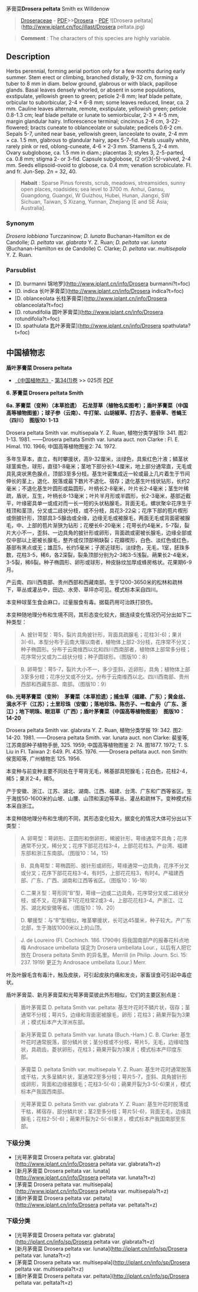 茅膏菜**Drosera peltata** Smith ex Willdenow

> [Droseraceae](http://www.iplant.cn/info/Droseraceae?t=foc) - [PDF](http://www.iplant.cn/foc/pdf/Droseraceae.pdf)>>[Drosera](http://www.iplant.cn/info/Drosera?t=foc) - [PDF](http://www.iplant.cn/foc/pdf/Drosera.pdf)
![Drosera peltata](http://www.iplant.cn/foc/illast/Drosera peltata.jpg)

> **Comment** : 
> The characters of this species are highly variable.

## Description

Herbs perennial, forming aerial portion only for a few months during early summer. Stem erect or climbing, branched distally, 9-32 cm, forming a tuber to 8 mm in diam. below ground, glabrous or with black, papillose glands. Basal leaves densely whorled, or absent in some populations, exstipulate, yellowish green to green; petiole 2-8 mm; leaf blade peltate, orbicular to suborbicular, 2-4 × 6-8 mm; some leaves reduced, linear, ca. 2 mm. Cauline leaves alternate, remote, exstipulate, yellowish green; petiole 0.8-1.3 cm; leaf blade peltate or lunate to semiorbicular, 2-3 × 4-5 mm, margin glandular hairy. Inflorescence terminal; cincinnus 2-6 cm, 3-22-flowered; bracts cuneate to oblanceolate or subulate; pedicels 0.6-2 cm. Sepals 5-7, united near base, yellowish green, lanceolate to ovate, 2-4 mm × ca. 1.5 mm, glabrous to glandular hairy, apex 5-7-fid. Petals usually white, rarely pink or red, oblong-cuneate, 4-6 × 2-3 mm. Stamens 5, 2-4 mm. Ovary subglobose, ca. 1.5 mm in diam.; placentas 3; styles 3, 2-5-parted, ca. 0.8 mm; stigma 2- or 3-fid. Capsule subglobose, (2 or)3(-5)-valved, 2-4 mm. Seeds ellipsoid-ovoid to globose, ca. 0.4 mm; venation scrobiculate. Fl. and fr. Jun-Sep. 2n = 32, 40.

> **Habait** : 
> Sparse Pinus forests, scrub, meadows, streamsides, sunny open places, roadsides; sea level to 3700 m. Anhui, Gansu, Guangdong, Guangxi, W Guizhou, Hubei, Hunan, Jiangxi, SW Sichuan, Taiwan, S Xizang, Yunnan, Zhejiang [E and SE Asia; Australia].

### Synonym
*Drosera lobbiana* Turczaninow; *D. lunata* Buchanan-Hamilton ex de Candolle; *D. peltata* var. *glabrata* Y. Z. Ruan; *D. peltata* var. *lunata* (Buchanan-Hamilton ex de Candolle) C. Clarke; *D. peltata* var. *multisepala* Y. Z. Ruan.

### Parsublist

* [D.  burmanni  锦地罗](http://www.iplant.cn/info/Drosera burmanni?t=foc)
* [D.  indica  长叶茅膏菜](http://www.iplant.cn/info/Drosera indica?t=foc)
* [D.  oblanceolata  长柱茅膏菜](http://www.iplant.cn/info/Drosera oblanceolata?t=foc)
* [D.  rotundifolia  圆叶茅膏菜](http://www.iplant.cn/info/Drosera rotundifolia?t=foc)
* [D.  spathulata  匙叶茅膏菜](http://www.iplant.cn/info/Drosera spathulata?t=foc)

## 中国植物志

**盾叶茅膏菜 Drosera peltata**

* [《中国植物志》](http://www.iplant.cn/frps)- [第34(1)卷](http://www.iplant.cn/frps/vol/34(1)) >> 025页 [PDF](http://www.iplant.cn/frps/pdf/34(1)/025.PDF)

**6. 茅膏菜 Drosera peltata Smith**

**6a. 茅膏菜（变种）（本草拾遗）　石龙芽草（植物名实图考）；盾叶茅膏菜（中国高等植物图鉴）；球子参（云南）、牛打架、山胡椒草、打古子、筋骨草、苍蝇王（四川）　图版10: 1-13**

Drosera peltata Smith var. multisepala Y. Z. Ruan, 植物分类学报19: 341. 图2: 1-13. 1981. ——Drosera peltata Smith var. lunata auct. non Clarke : Fl. E. Himal. 110. 1966; 中国高等植物图鉴2: 74. 1972.

多年生草本，直立，有时攀援状，高9-32厘米，淡绿色，具紫红色汁液；鳞茎状球茎紫色，球形，直径1-8毫米；茎地下部分长1-4厘米，地上部分通常直，无毛或具乳突状黑色腺点，顶部3至多分枝。基生叶密集成近一轮或最上几片着生于节间伸长的茎上，退化、脱落或最下数片不退化、宿存；退化基生叶线状钻形，长约2毫米；不退化基生叶圆形或扁圆形，叶柄长2-8毫米，叶片长2-4毫米；茎生叶稀疏，盾状，互生，叶柄长8-13毫米；叶片半月形或半圆形，长2-3毫米，基部近截平，叶缘密具单一或成对而一长一短的头状粘腺毛，背面无毛。螺状聚伞花序生于枝顶和茎顶，分叉或二歧状分枝，或不分枝，具花3-22朵；花序下部的苞片楔形或倒披针形，顶部具3-5腺齿或全缘，边缘无毛或被腺毛，两面无毛或背面密被腺毛，中、上部的苞片渐狭为钻形；花梗长6-20毫米；花萼长约4毫米，5-7裂，裂片大小不一，歪斜、一边具角的披针形或卵形，背面疏或密被长腺毛，边缘全部或仅中部以上密被长腺毛，整齐或仅顶部稍缺裂；花瓣楔形，白色、淡红色或红色，基部有黑点或无；雄蕊5，长约5毫米；子房近球形，淡绿色，无毛，1室，胚珠多数，花柱3-5，稀6，各2深裂，裂条顶部分别为2-3和3-5浅裂。蒴果长2-4毫米，3-5裂，稀6裂。种子椭圆形、卵形或球形，种皮脉纹加厚成蜂房格状。花果期6-9月。

产云南、四川西南部、贵州西部和西藏南部。生于1200-3650米的松林和疏林下，草丛或灌丛中，田边、水旁、草坪亦可见。模式标本采自四川。

本变种球茎生食会麻口，过量服食有毒。据载药用可治跌打损伤。

本变种随地理分布和生境不同，其形态变化较大，据连续变化情况仍可分出如下二种类型：

> A. 披针萼型：萼5，裂片具角披针形，背面具疏腺毛；花柱3(-6)；果爿3(-6)。本型分布于云南大理以南者，植物体上部2-3分枝，花序常不分叉；种子椭圆形。分布于云南维西以北和四川西南部者，植物体上部常多分枝；花序常分又或为二歧状分枝；种子圆球形。（图版10：8）

> B. 卵萼型：萼5-7，裂片大小不一，多少歪斜，近卵形，具角；植物体上部3至多分枝；花序分叉或不分叉。分布于云南维西以北、四川西南部、贵州西部和西藏东部、南部。（图版10：9）

**6b. 光萼茅膏菜（变种）　茅膏菜（本草拾遗）；捕虫草（福建、广东）；黄金丝、滴水不干（江苏）；土里珍珠（安徽）；落地珍珠、陈伤子、一粒金丹（广东、浙江）；地下明珠、眼泪草（广西）；盾叶茅膏菜（中国高等植物图鉴）　图版10：14-20**

Drosera peltata Smith var. glabrata Y. Z. Ruan, 植物分类学报 19: 342. 图2: 14-20. 1981. ——Drosera peltata Smith. var. lunata auct. non Clarke: 裴鉴等, 江苏南部种子植物手册, 325. 1959; 中国高等植物图鉴 2: 74. 图1877. 1972; T. S. Liu in Fl. Taiwan 2: 649. Pl. 435. 1976. ——Drosera peltata auct. non Smith: 侯宽昭等, 广州植物志 125. 1956.

本变种与前变种主要不同处在于萼背无毛，稀基部具短腺毛；花白色，花柱2-4，稀5；果爿2-4，稀5。

产于安徽、浙江、江苏、湖北、湖南、江西、福建、台湾、广东和广西等省区。生于海拔50-1600米的山坡、山腰、山顶和溪边等草丛、灌丛和疏林下。变种模式标本采自浙江。

本变种随地理分布和生境的不同，其形态变化较大，据变化的情况大体可分出以下类型：

> A. 卵萼型：萼卵形、正圆形和倒卵形，稀披针形，萼缘通常不具角；花序通常不分叉，稀分叉；花序下部花花柱3-4，上部花花柱3。产台湾、福建东部和浙江东南部。（图版10：14，15)

> B．具角萼型：萼椭圆形、披针形或卵形，萼缘通常一边具角，花序不分叉或分叉；花序下部花花柱3-4，有时5，上部花花柱3，有时4。产福建西部、广东、广西、湖南和江西等省区。（图版10：16-18）

> C.二果爿型：萼形同“B”型，萼缘一边或二边具角，花序常分叉或二歧状分枝，或不叉，花序最下1花花柱常2或3-4，上部花花柱3-4。产浙江、江苏、湖北和安徽等省。（图版10：19、20）

> D. 攀援型：与“B”型相似，唯茎攀援状，长可达45厘米，种子较大。产广东北部，生于海拔1000米以上的山顶。

> J. de Loureiro (Fl. Cochinch. 186. 1790中) 将我国南部产的报春花科点地梅 Androsace umbellata 误定为 Drosera umbellata Lour.，以后有人把它放在 Drosera peltata Smith 的异名里。Merrill (in Philip. Journ. Sci. 15: 237. 1919) 更正为 Androsace umbellata (Lour.) Merr. 

叶及叶腺毛含有毒汁，触及皮肤，可引起皮肤灼痛和发炎，家畜误食可引起中毒症状。

盾叶茅膏菜、新月茅膏菜和光萼茅膏菜彼此外形相似，它们的主要区别点是：

> 盾叶茅膏菜 D. peltata Smith var. peltata: 基生叶花时不鳞片状，宿存；茎通常不分枝；萼片5，边缘和背面密被腺毛，卵形；花柱3；蒴果开裂为3果爿；模式标本产大洋洲东部。

> 新月茅膏菜 D. peltata Smith var. lunata (Buch.-Ham.) C. B. Clarke: 基生叶花时通常脱落，部分鳞片状；茎分枝或不分枝，萼片5，无毛，边缘啮蚀状，具疏齿，菱状卵形，花柱3；蒴果开裂为3果爿；模式标本产印度东部。

> 茅膏菜 D. peltata Smith var. multisepala Y. Z. Ruan: 基生叶花时通常脱落或干枯，大多呈鳞片状，茎通常2至多分枝；萼片5-7，歪斜、具角披针形或卵形，背面和边缘被腺毛；花柱3-5(-6)；蒴果开裂为3-5(-6)果爿，模式标本产我国西南部。

> 光萼茅膏菜 D. peltata Smith var. glabrata Y. Z. Ruan: 基生叶花时脱落或干枯，稀宿存，部分鳞片状；茎2至多分枝；萼片5(-6)，背面无毛，边缘具腺毛；花柱2-5(-6)；蒴果开裂为2-5(-6)果爿，模式标本产我国南部至东部。

### 下级分类
* [光萼茅膏菜  Drosera peltata var. glabrata](http://www.iplant.cn/info/Drosera peltata var. glabrata?t=z)
* [新月茅膏菜  Drosera peltata var. lunata](http://www.iplant.cn/info/Drosera peltata var. lunata?t=z)
* [茅膏菜  Drosera peltata var. multisepala](http://www.iplant.cn/info/Drosera peltata var. multisepala?t=z)
* [盾叶茅膏菜  Drosera peltata var. peltata](http://www.iplant.cn/info/Drosera peltata var. peltata?t=z)

### 下级分类
* [光萼茅膏菜  Drosera peltata var. glabrata](http://iplant.cn/info/sp/Drosera peltata var. glabrata?t=z)
* [新月茅膏菜  Drosera peltata var. lunata](http://iplant.cn/info/sp/Drosera peltata var. lunata?t=z)
* [茅膏菜  Drosera peltata var. multisepala](http://iplant.cn/info/sp/Drosera peltata var. multisepala?t=z)
* [盾叶茅膏菜  Drosera peltata var. peltata](http://iplant.cn/info/sp/Drosera peltata var. peltata?t=z)
